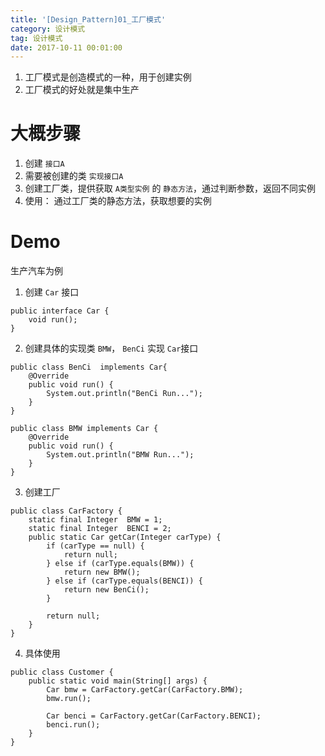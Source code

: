 ```yaml
---
title: '[Design_Pattern]01_工厂模式'
category: 设计模式
tag: 设计模式
date: 2017-10-11 00:01:00
---
```



1. 工厂模式是创造模式的一种，用于创建实例
2. 工厂模式的好处就是集中生产

# 大概步骤

1. 创建 `接口A`
2. 需要被创建的类 `实现接口A`
3. 创建工厂类，提供获取 `A类型实例` 的 `静态方法`，通过判断参数，返回不同实例
4. 使用： 通过工厂类的静态方法，获取想要的实例

# Demo

生产汽车为例

1. 创建 `Car` 接口
```
public interface Car {
    void run();
}
```
2. 创建具体的实现类 `BMW`， `BenCi` 实现 `Car`接口
```
public class BenCi  implements Car{
    @Override
    public void run() {
        System.out.println("BenCi Run...");
    }
}

public class BMW implements Car {
    @Override
    public void run() {
        System.out.println("BMW Run...");
    }
}
```
3. 创建工厂
```
public class CarFactory {
    static final Integer  BMW = 1;
    static final Integer  BENCI = 2;
    public static Car getCar(Integer carType) {
        if (carType == null) {
            return null;
        } else if (carType.equals(BMW)) {
            return new BMW();
        } else if (carType.equals(BENCI)) {
            return new BenCi();
        }

        return null;
    }
}
```
4. 具体使用
```
public class Customer {
    public static void main(String[] args) {
        Car bmw = CarFactory.getCar(CarFactory.BMW);
        bmw.run();

        Car benci = CarFactory.getCar(CarFactory.BENCI);
        benci.run();
    }
}

```